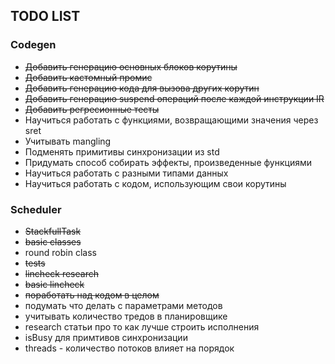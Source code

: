 ## TODO LIST

### Codegen

* ~~Добавить генерацию основных блоков корутины~~
* ~~Добавить кастомный промис~~
* ~~Добавить генерацию кода для вызова других корутин~~
* ~~Добавить генерацию suspend операций после каждой инструкции IR~~
* ~~Добавить регресионные тесты~~
* Научиться работать с функциями, возвращающими значения через sret
* Учитывать mangling
* Подменять примитивы синхронизации из std
* Придумать способ собирать эффекты, произведенные функциями
* Научиться работать с разными типами данных
* Научиться работать с кодом, использующим свои корутины

### Scheduler
* ~~StackfullTask~~
* ~~basic classes~~
* round robin class
* ~~tests~~
* ~~lincheck research~~
* ~~basic lincheck~~
* ~~поработать над кодом в целом~~
* подумать что делать с параметрами методов
* учитывать количество тредов в планировщике
* research статьи про то как лучше строить исполнения
* isBusy для примтивов синхронизации
* threads - количество потоков влияет на порядок
